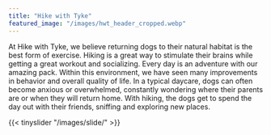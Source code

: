 ```yaml
---
title: "Hike with Tyke"
featured_image: "/images/hwt_header_cropped.webp"
---
```


At Hike with Tyke, we believe returning dogs to their natural habitat is the best  form of exercise. Hiking is a great way to stimulate their brains while getting a great workout and socializing. Every day is an adventure with our amazing pack. Within this environment, we have seen many improvements in behavior and overall quality of life. In a typical daycare, dogs can often become anxious or overwhelmed, constantly wondering where their parents are or when they will return home. With hiking, the dogs get to spend the day out with their friends, sniffing and exploring new places.

{{< tinyslider "/images/slide/" >}}
